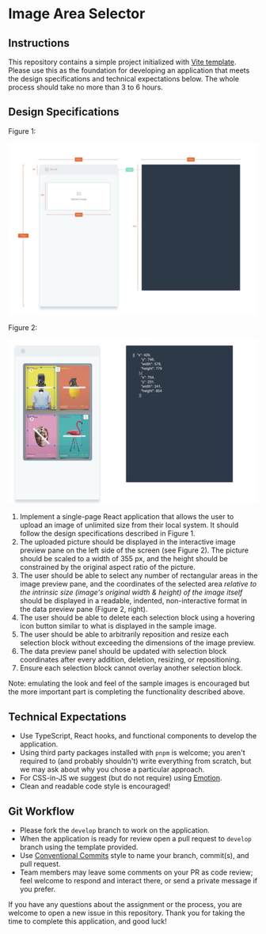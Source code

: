 # Image Area Selector

## Instructions

This repository contains a simple project initialized with [Vite template](https://vitejs.dev/guide/#scaffolding-your-first-vite-project). Please use this as the foundation for developing an application that meets the design specifications and technical expectations below. The whole process should take no more than 3 to 6 hours.

## Design Specifications

Figure 1:

<img src="./src/assets/q1.jpg" />

Figure 2:

<img src="./src/assets/q2.jpg" />

1. Implement a single-page React application that allows the user to upload an image of unlimited size from their local system. It should follow the design specifications described in Figure 1.
2. The uploaded picture should be displayed in the interactive image preview pane on the left side of the screen (see Figure 2). The picture should be scaled to a width of 355 px, and the height should be constrained by the original aspect ratio of the picture.
3. The user should be able to select any number of rectangular areas in the image preview pane, and the coordinates of the selected area _relative to the intrinsic size (image's original width & height) of the image itself_ should be displayed in a readable, indented, non-interactive format in the data preview pane (Figure 2, right).
4. The user should be able to delete each selection block using a hovering icon button similar to what is displayed in the sample image.
5. The user should be able to arbitrarily reposition and resize each selection block without exceeding the dimensions of the image preview.
6. The data preview panel should be updated with selection block coordinates after every addition, deletion, resizing, or repositioning.
7. Ensure each selection block cannot overlay another selection block.

Note: emulating the look and feel of the sample images is encouraged but the more important part is completing the functionality described above.

## Technical Expectations

- Use TypeScript, React hooks, and functional components to develop the application.
- Using third party packages installed with `pnpm` is welcome; you aren't required to (and probably shouldn't) write everything from scratch, but we may ask about why you chose a particular approach.
- For CSS-in-JS we suggest (but do not require) using [Emotion](https://emotion.sh/docs/introduction).
- Clean and readable code style is encouraged!

## Git Workflow

- Please fork the `develop` branch to work on the application.
- When the application is ready for review open a pull request to `develop` branch using the template provided.
- Use [Conventional Commits](https://www.conventionalcommits.org/en/v1.0.0/) style to name your branch, commit(s), and pull request.
- Team members may leave some comments on your PR as code review; feel welcome to respond and interact there, or send a private message if you prefer.

If you have any questions about the assignment or the process, you are welcome to open a new issue in this repository. Thank you for taking the time to complete this application, and good luck!

